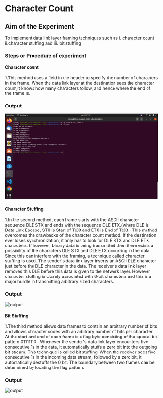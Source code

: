 # Character Count

## Aim of the Experiment
To implement data link layer framing techniques such as
i. character count ii.character stuffing and iii. bit stuffing

### Steps or Procedure of experiment

#### Character count
1.This method uses a field in the header to specify the number of characters in the frame.
When the data link layer at the destination sees the character count,it knows how many characters follow, and hence where the end of the frame is. 


### Output

![output](character_count_output.png)

#### Character Stuffing
1.In the second method, each frame starts with the ASCII character sequence DLE STX and ends with the sequence DLE ETX.(where DLE is Data Link Escape, STX is Start of TeXt and ETX is End of TeXt.) This method overcomes the drawbacks of the character count method. If the destination ever loses synchronization, it only has to look for DLE STX and DLE ETX characters. If however, binary data is being transmitted then there exists a possibility of the characters DLE STX and DLE ETX occurring in the data. Since this can interfere with the framing, a technique called character stuffing is used. The sender's data link layer inserts an ASCII DLE character just before the DLE character in the data. The receiver's data link layer removes this DLE before this data is given to the network layer. However character stuffing is closely associated with 8-bit characters and this is a major hurdle in transmitting arbitrary sized characters.

### Output

![output](character_stuffing_output.png)

#### Bit Stuffing
1.The third method allows data frames to contain an arbitrary number of bits and allows character codes with an arbitrary number of bits per character. At the start and end of each frame is a flag byte consisting of the special bit pattern 01111110 . Whenever the sender's data link layer encounters five consecutive 1s in the data, it automatically stuffs a zero bit into the outgoing bit stream. This technique is called bit stuffing. When the receiver sees five consecutive 1s in the incoming data stream, followed by a zero bit, it automatically destuffs the 0 bit. The boundary between two frames can be determined by locating the flag pattern.

### Output

![output](bit_stuffing_output.png)


